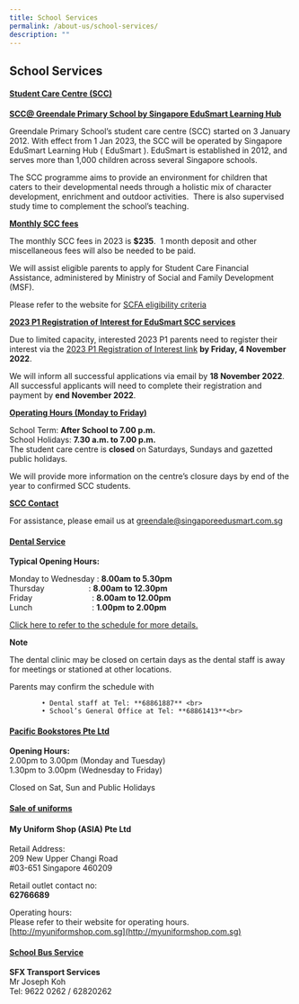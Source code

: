 ```yaml
---
title: School Services
permalink: /about-us/school-services/
description: ""
---
```

## **School Services**

#### **<u>Student Care Centre (SCC)</u>**

 
**<u>SCC@ Greendale Primary School by Singapore EduSmart Learning Hub</u>**

Greendale Primary School’s student care centre (SCC) started on 3 January 2012. With effect from 1 Jan 2023, the SCC will be operated by Singapore EduSmart Learning Hub ( EduSmart ). EduSmart is established in 2012, and serves more than 1,000 children across several Singapore schools.  

  

The SCC programme aims to provide an environment for children that caters to their developmental needs through a holistic mix of character development, enrichment and outdoor activities.  There is also supervised study time to complement the school’s teaching.

  

**<u>Monthly SCC fees</u>**

The monthly SCC fees in 2023 is **$235**.  1 month deposit and other miscellaneous fees will also be needed to be paid.   

  

We will assist eligible parents to apply for Student Care Financial Assistance, administered by Ministry of Social and Family Development (MSF).  

  

Please refer to the website for [SCFA eligibility criteria](https://www.msf.gov.sg/Comcare/Pages/ComCare-Student-Care-Subsidies.aspx) 

  

**<u>2023 P1 Registration of Interest for EduSmart SCC services</u>**  

  

Due to limited capacity, interested 2023 P1 parents need to register their interest via the [2023 P1 Registration of Interest link](https://zfrmz.com/mQuMnl2rDhgfLWSqCDFK) **by Friday, 4 November 2022**.

  

We will inform all successful applications via email by **18 November 2022**.  All successful applicants will need to complete their registration and payment by **end November 2022**.

  

**<u>Operating Hours (Monday to Friday)</u>**  

  

School Term: **After School to 7.00 p.m.**<br>
School Holidays: **7.30 a.m. to 7.00 p.m.**<br>
The student care centre is **closed** on Saturdays, Sundays and gazetted public holidays.

  

We will provide more information on the centre’s closure days by end of the year to confirmed SCC students.

  

**<u>SCC Contact</u>**  

  

For assistance, please email us at [greendale@singaporeedusmart.com.sg](mailto:greendale@singaporeedusmart.com.sg)  

  

#### **<u>Dental Service</u>**

  

**Typical Opening Hours:**  

  

Monday to Wednesday : **8.00am to 5.30pm**<br>
Thursday                    : **8.00am to 12.30pm**
<br>
Friday                           : **8.00am to 12.00pm**<br>
Lunch                           : **1.00pm to 2.00pm**

[Click here to refer to the schedule for more details.](/files/GDPS%20DENTAL%20SCHEDULE%20SEP%202022.pdf)

**Note**

The dental clinic may be closed on certain days as the dental staff is away for meetings or stationed at other locations.

  


Parents may confirm the schedule with

			• Dental staff at Tel: **68861887** <br>
			• School’s General Office at Tel: **68861413**<br>


#### **<u>Pacific Bookstores Pte Ltd</u>**  

**Opening Hours:**<br>
2.00pm to 3.00pm (Monday and Tuesday)<br>
1.30pm to 3.00pm (Wednesday to Friday)

  

Closed on Sat, Sun and Public Holidays

  

  

#### **<u>Sale of uniforms</u>**  

  

#### **My Uniform Shop (ASIA) Pte Ltd**

  

Retail Address:<br>
209 New Upper Changi Road<br>
#03-651 Singapore 460209

  

Retail outlet contact no:<br>
**62766689**

  

Operating hours:<br>
Please refer to their website for operating hours. [http://myuniformshop.com.sg](http://myuniformshop.com.sg)

#### **<u>School Bus Service</u>**

**SFX Transport Services**<br>
Mr Joseph Koh<br>
Tel: 9622 0262 / 62820262